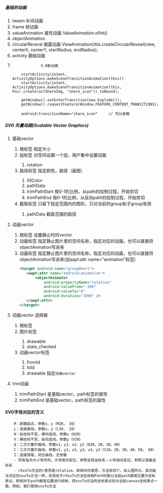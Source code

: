 ##### 基础的动画
1. tween			补间动画
2. frame 			帧动画
3. valueAnimation	属性动画		ValueAnimation.ofInt() 
4. objectAnimation	
5. circularReveral	揭露动画		ViewAnimaitonUtils.createCircularReveal(view, centerX, centerY, startRadius, endRadius);
6. activity			基础动画
7. 					5.0新动画 	
    ```
		startActivity(intent, ActivityOptions.makeSceneTransitionAnimation(this))
		startActivity(intent, ActivityOptions.makeSceneTransitionAnimation(this, Pair.create(actShareImg, "share_icon")).toBound);

		getWindow().setEnterTransition(new Explode());
		getWindow().requestFeature(Window.FEATURE_CONTENT_TRANSITIONS);

		android:transitionName="share_icon"		// 可以省略
    ```


##### SVG 矢量动画(Scalable Vector Graphics)
1. 基础vector
	1. 根标签		<vector>	指定大小
	2. 组标签		<group>		对空间设置一个组，用户集中设置动画
		1. rotation
	3. 路径标签	<path> 		指定颜色，路径（画图）
		1. fillColor		
		2. pathData
		3. trimPathStart	按0-1的比例，从path的绘制过程，开始剪切
		4. trimPathEnd		按0-1的比例，从反向path的绘制过程，开始剪切
	4. 截取标签	<clip-path>	只留下指定范围内的图形，只对当前的group和子group有效
		1. pathData			截取范围的路径

2. 动画vector
	1. 根标签		<animated-vector>	设置静止时的vector
	2. 动画标签	<target>			指定静止图片里的空间名称，指定对应的动画，也可以直接将objectAnmation写进来
	3. 动画标签	<target>			指定静止图片里的空间名称，指定对应的动画，也可以直接将objectAnmation写进来(加aapt:attr name="animation"标签)
         ```xml
	    <target android:name="groupHeart">
	        <aapt:attr name="android:animation">
	            <objectAnimator
	                android:propertyName="rotation"
	                android:valueFrom="-360"
	                android:valueTo="0"
	                android:duration="1000" />
	        </aapt:attr>
	    </target>
         ```
	

3. 动画vector 选择器
	1. 根标签		<animated-selector>
	2. 图片标签	<item>
		1. drawable
		2. state_checked
	3. 动画vector标签	<transition>
		1. fromId 
		2. toId
		3. drawable			指定`动画vector`

4. trim动画
	1. trimPathStart		是基础vector，path标签的属性
	2. trimPathEnd			是基础vector，path标签的属性






#### SVG字母对应的含义
```
	M：新建起点，参数x，y（M20， 30）
	L：连接直线，参数x，y（L30， 20）
	H：纵坐标不变，横向连线，参数x（H20）
	V：横坐标不变，纵向连线，参数y（V30）
	Q：二次贝塞尔曲线，参数x1，y1，x2，y2（Q10，20，30，40）
	C：三次贝塞尔曲线，参数x1，y1，x2，y2，x3，y3（C10，20，30，40，50， 60）
	Z：连接首尾，闭合曲线，无参数
	- 所有指令大小写均可。大写绝对定位，参照全局坐标系；小写相对定位，参照父容器坐标系
	- rXxxTo方法的r意思是relative，即相对的意思，方法有四个，如上图所示，其功能与对应的xxxTo方法一样，区别在于rXxxTo方法在绘制Path时是以当前path画笔位置为坐标原点，即相对于path画笔位置进行绘制，而xxxTo方法的坐标原点则与当前canvas坐标原点一致。例如，我们使用xxxTo方法

```







